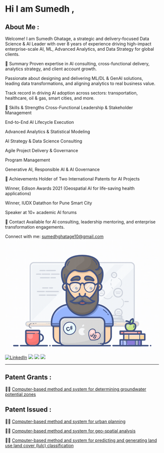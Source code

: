 
# Hi I am Sumedh ,

## About Me : 
Welcome! I am Sumedh Ghatage, a strategic and delivery-focused Data Science & AI Leader with over 8 years of experience driving high-impact enterprise-scale AI, ML, Advanced Analytics, and Data Strategy for global clients.

🌟 Summary
Proven expertise in AI consulting, cross-functional delivery, analytics strategy, and client account growth.

Passionate about designing and delivering ML/DL & GenAI solutions, leading data transformations, and aligning analytics to real business value.

Track record in driving AI adoption across sectors: transportation, healthcare, oil & gas, smart cities, and more.

🚀 Skills & Strengths
Cross-Functional Leadership & Stakeholder Management

End-to-End AI Lifecycle Execution

Advanced Analytics & Statistical Modeling

AI Strategy & Data Science Consulting

Agile Project Delivery & Governance

Program Management

Generative AI, Responsible AI & AI Governance

🥇 Achievements
Holder of Two International Patents for AI Projects

Winner, Edison Awards 2021 (Geospatial AI for life-saving health applications)

Winner, IUDX Datathon for Pune Smart City

Speaker at 10+ academic AI forums

📣 Contact
Available for AI consulting, leadership mentoring, and enterprise transformation engagements.

Connect with me:
sumedhghatage10@gmail.com
<img align="right" style="width:auto; height:auto" src="https://github.com/SumedhG10/SumedhG10/blob/main/geek.gif"/>


<!-- https://github-readme-stats.vercel.app/api?username=DennisHartrampf&show_icons=true -->
<p>
  <a href="www.linkedin.com/in/sumedh-ghatage"><img src="https://img.shields.io/badge/LinkedIn--_.svg?style=social&logo=linkedin" alt="LinkedIn"></a>
  <a href="#"><img src="https://img.shields.io/badge/Python-Expert-_.svg?logo=python"></a>
  <a href="#"><img src="https://img.shields.io/badge/GeoAI-_.svg?logo=GIS"></a>
  <a href="#"><img src="https://img.shields.io/badge/Spatial-Analytics-_.svg"></a>
  <a href="#"><style="width:1rem; height:auto" img src="https://github.com/SumedhG10/SumedhG10/blob/main/geolocated-place-svgrepo-com.svg"?style=social&logo=geo" alt="geo"></a>
</p>

<hr>

## Patent Grants :

👨‍💻 [Computer-based method and system for determining groundwater potential zones](https://patents.google.com/patent/US11010950B1/en?assignee=quantela&oq=quantela)

## Patent Issued :

👨‍💻 [Computer-based method and system for urban planning](https://patents.google.com/patent/US20210209136A1/en?assignee=quantela&oq=quantela)

👨‍💻 [Computer-based method and system for geo-spatial analysis](https://patents.google.com/patent/US20210209803A1/en?assignee=quantela&oq=quantela)

👨‍💻 [Computer-based method and system for predicting and generating land use land cover (lulc) classification](https://patents.google.com/patent/US20210209803A1/en?assignee=quantela&oq=quantela)
